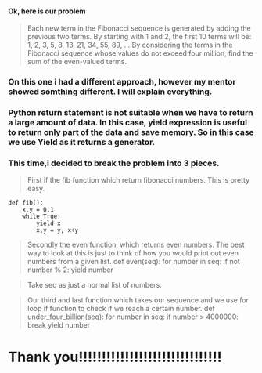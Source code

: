 #### Ok, here is our problem


> Each new term in the Fibonacci sequence is generated by adding the previous two terms. By starting with 1 and 2, the first 10 terms will be:
> 1, 2, 3, 5, 8, 13, 21, 34, 55, 89, ...
> By considering the terms in the Fibonacci sequence whose values do not exceed four million, find the sum of the even-valued terms.

### On this one i had a different approach, however my mentor showed somthing different. I will explain everything.

### Python return statement is not suitable when we have to return a large amount of data. In this case, yield expression is useful to return only part of the data and save memory. So in this case we use Yield as it returns a generator.

### This time,i decided to break the problem into 3 pieces.
> First if the fib function which return fibonacci numbers. This is pretty easy.

>
	def fib():
        x,y = 0,1
        while True:
            yield x 
            x,y = y, x+y
> Secondly the even function, which returns even numbers. The best way to look at this is just to think of how you would print out even numbers from a given list.
    def even(seq):
        for number in seq:
            if not number % 2:
                yield number

> Take seq as just a normal list of numbers.

> Our third and last function which takes our sequence and we use for loop if function to check if we reach a certain  number.
    def under_four_billion(seq):
        for number in seq:
            if number > 4000000:
                break
            yield number 


# Thank you!!!!!!!!!!!!!!!!!!!!!!!!!!!!!!!